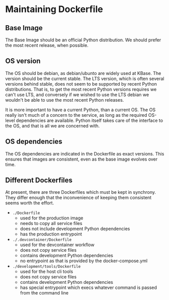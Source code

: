 # Maintaining Dockerfile

## Base Image

The Base Image should be an official Python distribution. We should prefer the most
recent release, when possible.

## OS version

The OS should be debian, as debian/ubunto are widely used at KBase. The version should
be the current stable. The LTS version, which is often several versions behind stable,
does not seem to be supported by recent Python distributions. That is, to get the most
recent Python versions requires we can't use LTS, and conversely if we wished to use the
LTS debian we wouldn't be able to use the most recent Python releases.

It is more important to have a current Python, than a current OS. The OS really isn't
much of a concern to the service, as long as the required OS-level dependencies are
available. Python itself takes care of the interface to the OS, and that is all we are
concerned with.

## OS dependencies

The OS dependencies are indicated in the Dockerfile as exact versions. This ensures that
images are consistent, even as the base image evolves over time. 

## Different Dockerfiles

At present, there are three Dockerfiles which must be kept in synchrony. They differ
enough that the inconvenience of keeping them consistent seems worth the effort.

- `./Dockerfile`
    - used for the production image
    - needs to copy all service files
    - does not include development Python dependencies
    - has the production entrypoint
- `./.devcontainer/Dockerfile` 
    - used for the devcontainer workflow
    - does not copy service files
    - contains development Python dependencies
    - no entrypoint as that is provided by the docker-compose.yml
- `./development/tools/Dockerfile`
    - used for the host cli tools
    - does not copy service files
    - contains development Python dependencies
    - has special entrypoint which execs whatever command is passed from the command
      line
    

